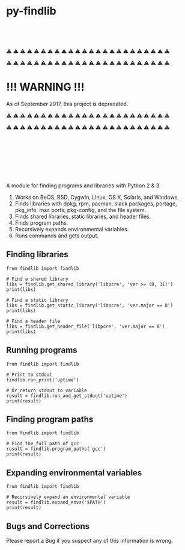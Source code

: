 py-findlib
==========

 &nbsp;
 
 &nbsp;


:warning: :warning: :warning: :warning: :warning: :warning: :warning: :warning:
:warning: :warning: :warning: :warning: :warning: :warning: :warning: :warning:
:warning: :warning: :warning: :warning: :warning: :warning: :warning: :warning:

:warning: :warning: :warning: :warning: :warning: :warning: :warning: :warning:
:warning: :warning: :warning: :warning: :warning: :warning: :warning: :warning:
:warning: :warning: :warning: :warning: :warning: :warning: :warning: :warning:

!!! WARNING !!!
=========

As of September 2017, this project is deprecated.


 
 :warning: :warning: :warning: :warning: :warning: :warning: :warning: :warning:
 :warning: :warning: :warning: :warning: :warning: :warning: :warning: :warning:
 :warning: :warning: :warning: :warning: :warning: :warning: :warning: :warning:

:warning: :warning: :warning: :warning: :warning: :warning: :warning: :warning:
:warning: :warning: :warning: :warning: :warning: :warning: :warning: :warning:
:warning: :warning: :warning: :warning: :warning: :warning: :warning: :warning:
 
 &nbsp;
 
 &nbsp;
 
 &nbsp;
 
 &nbsp;

A module for finding programs and libraries with Python 2 & 3

1. Works on BeOS, BSD, Cygwin, Linux, OS X, Solaris, and  Windows.
2. Finds libraries with dpkg, rpm, pacman, slack packages, portage, pkg_info, mac ports, pkg-config, and the file system.
3. Finds shared libraries, static libraries, and header files.
4. Finds program paths.
5. Recursively expands environmental variables.
6. Runs commands and gets output.


Finding libraries
-----
    from findlib import findlib

    # Find a shared library
    libs = findlib.get_shared_library('libpcre', 'ver >= (8, 31)')
    print(libs)

    # Find a static library
    libs = findlib.get_static_library('libpcre', 'ver.major == 8')
    print(libs)

    # Find a header file
    libs = findlib.get_header_file('libpcre', 'ver.major == 8')
    print(libs)


Running programs
-----
    from findlib import findlib

    # Print to stdout
    findlib.run_print('uptime')

    # Or return stdout to variable
    result = findlib.run_and_get_stdout('uptime')
    print(result)


Finding program paths
-----
    from findlib import findlib

    # Find the full path of gcc
    result = findlib.program_paths('gcc')
    print(result)


Expanding environmental variables
-----
    from findlib import findlib

    # Recursively expand an environmental variable
    result = findlib.expand_envs('$PATH')
    print(result)


Bugs and Corrections
-----

Please report a Bug if you suspect any of this information is wrong.


